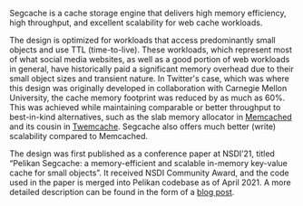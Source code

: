 Segcache is a cache storage engine that delivers high memory efficiency, high
throughput, and excellent scalability for web cache workloads.

The design is optimized for workloads that access predominantly small objects
and use TTL (time-to-live). These workloads, which represent most of what social
media websites, as well as a good portion of web workloads in general, have
historically paid a significant memory overhead due to their small object sizes
and transient nature. In Twitter's case, which was where this design was
originally developed in collaboration with Carnegie Mellon University, the cache
memory footprint was reduced by as much as 60%. This was achieved while
maintaining comparable or better throughput to best-in-kind alternatives, such
as the slab memory allocator in [Memcached](https://memcached.org) and its
cousin in [Twemcache](https://github.com/twitter/twemcache). Segcache also
offers much better (write) scalability compared to Memcached.

The design was first published as a conference paper at NSDI’21, titled “Pelikan
Segcache: a memory-efficient and scalable in-memory key-value cache for small
objects”. It received NSDI Community Award, and the code used in the paper is
merged into Pelikan codebase as of April 2021. A more detailed description can
be found in the form of a [blog post](https://pelikan.io/2021/segcache.html).
